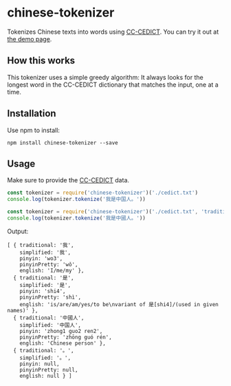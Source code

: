 # chinese-tokenizer

Tokenizes Chinese texts into words using [CC-CEDICT](https://cc-cedict.org/). You can try it out at [the demo page](https://yishn.github.io/chinese-tokenizer/).

## How this works

This tokenizer uses a simple greedy algorithm: It always looks for the longest word in the CC-CEDICT dictionary that matches the input, one at a time.

## Installation

Use npm to install:

~~~
npm install chinese-tokenizer --save
~~~

## Usage

Make sure to provide the [CC-CEDICT](https://cc-cedict.org/) data.

~~~js
const tokenizer = require('chinese-tokenizer')('./cedict.txt')
console.log(tokenizer.tokenize('我是中国人。'))
~~~

~~~js
const tokenizer = require('chinese-tokenizer')('./cedict.txt', 'traditional')
console.log(tokenizer.tokenize('我是中國人。'))
~~~

Output:

~~~
[ { traditional: '我',
    simplified: '我',
    pinyin: 'wo3',
    pinyinPretty: 'wǒ',
    english: 'I/me/my' },
  { traditional: '是',
    simplified: '是',
    pinyin: 'shi4',
    pinyinPretty: 'shì',
    english: 'is/are/am/yes/to be\nvariant of 是[shi4]/(used in given names)' },
  { traditional: '中國人',
    simplified: '中国人',
    pinyin: 'zhong1 guo2 ren2',
    pinyinPretty: 'zhōng guó rén',
    english: 'Chinese person' },
  { traditional: '。',
    simplified: '。',
    pinyin: null,
    pinyinPretty: null,
    english: null } ]
~~~
